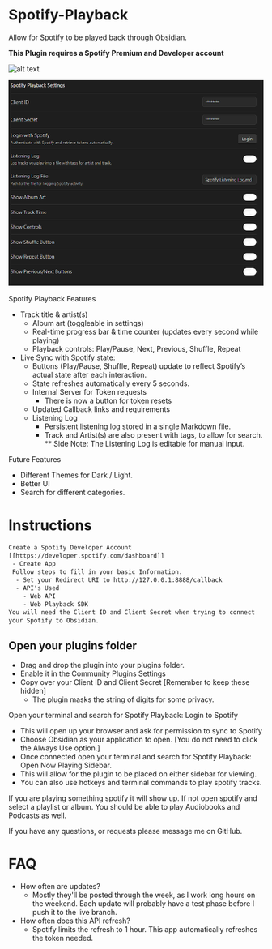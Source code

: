 # Spotify-Playback
Allow for Spotify to be played back through Obsidian. 

**This Plugin requires a Spotify Premium and Developer account**

![alt text](images/SpotifyPlaybackUIGif.gif)

![alt text](images/SpotifyPlaybackSettings.PNG)

Spotify Playback Features
 * Track title & artist(s)
   * Album art (toggleable in settings)
   * Real-time progress bar & time counter (updates every second while playing)
   * Playback controls: Play/Pause, Next, Previous, Shuffle, Repeat
* Live Sync with Spotify state:
   * Buttons (Play/Pause, Shuffle, Repeat) update to reflect Spotify’s actual state after each interaction.
   * State refreshes automatically every 5 seconds.
   - Internal Server for Token requests
        - There is now a button for token resets
   - Updated Callback links and requirements
   - Listening Log
       * Persistent listening log stored in a single Markdown file.
       * Track and Artist(s) are also present with tags, to allow for search.
         ** Side Note: The Listening Log is editable for manual input.


Future Features
- Different Themes for Dark / Light. 
- Better UI
- Search for different categories.

# Instructions
    Create a Spotify Developer Account [[https://developer.spotify.com/dashboard]]
     - Create App
     Follow steps to fill in your basic Information. 
      - Set your Redirect URI to http://127.0.0.1:8888/callback
      - API's Used
        - Web API
        - Web Playback SDK
    You will need the Client ID and Client Secret when trying to connect your Spotify to Obsidian.

## Open your plugins folder
- Drag and drop the plugin into your plugins folder.
- Enable it in the Community Plugins Settings
- Copy over your Client ID and Client Secret [Remember to keep these hidden]
    - The plugin masks the string of digits for some privacy.

Open your terminal and search for Spotify Playback: Login to Spotify
- This will open up your browser and ask for permission to sync to Spotify
- Choose Obsidian as your application to open. [You do not need to click the Always Use option.]
- Once connected open your terminal and search for Spotify Playback: Open Now Playing Sidebar.
- This will allow for the plugin to be placed on either sidebar for viewing.
- You can also use hotkeys and terminal commands to play spotify tracks.

If you are playing something spotify it will show up. If not open spotify and select a playlist or album. You should be able to play Audiobooks and Podcasts as well.

If you have any questions, or requests please message me on GitHub.

# FAQ
- How often are updates?
    - Mostly they'll be posted through the week, as I work long hours on the weekend. Each update will probably have a test phase before I push it to the live branch. 
- How often does this API refresh?
    - Spotify limits the refresh to 1 hour. This app automatically refreshes the token needed.
